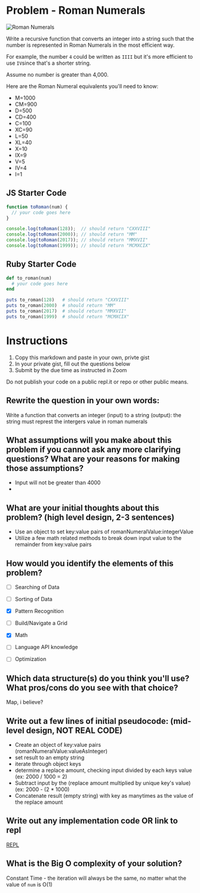 # Problem - Roman Numerals
![Roman Numerals](https://media.giphy.com/media/xT5LMNd1ieywmnI3Qc/giphy.gif)

Write a recursive function that converts an integer into a string such that the number is represented in Roman Numerals in the most efficient way.

For example, the number `4` could be written as `IIII` but it's more efficient to use `IV`since that's a shorter string.

Assume no number is greater than 4,000.

Here are the Roman Numeral equivalents you'll need to know:
- M=1000
- CM=900 
- D=500 
- CD=400
- C=100 
- XC=90 
- L=50 
- XL=40
- X=10 
- IX=9 
- V=5 
- IV=4 
- I=1

## JS Starter Code
```js
function toRoman(num) {
  // your code goes here
}

console.log(toRoman(128));  // should return "CXXVIII"
console.log(toRoman(2000)); // should return "MM"
console.log(toRoman(2017)); // should return "MMXVII"
console.log(toRoman(1999)); // should return "MCMXCIX"
```

## Ruby Starter Code
```rb
def to_roman(num)
  # your code goes here
end

puts to_roman(128)   # should return "CXXVIII"
puts to_roman(2000)  # should return "MM"
puts to_roman(2017)  # should return "MMXVII"
puts to_roman(1999)  # should return "MCMXCIX"
```

# Instructions

1. Copy this markdown and paste in your own, privte gist
2. In your private gist, fill out the questions below
4. Submit by the due time as instructed in Zoom

Do not publish your code on a public repl.it or repo or other public means.

## Rewrite the question in your own words:
Write a function that converts an integer (input) to a string (output): the string must represt the intergers value in roman numerals

## What assumptions will you make about this problem if you cannot ask any more clarifying questions? What are your reasons for making those assumptions?
- Input will not be greater than 4000
- 

## What are your initial thoughts about this problem? (high level design, 2-3 sentences)
- Use an object to set key:value pairs of romanNumeralValue:integerValue
- Utilize a few math related methods to break down input value to the remainder from key:value pairs

## How would you identify the elements of this problem?

- [ ] Searching of Data
- [ ] Sorting of Data
- [x] Pattern Recognition
- [ ] Build/Navigate a Grid
- [x] Math
- [ ] Language API knowledge
- [ ] Optimization


## Which data structure(s) do you think you'll use? What pros/cons do you see with that choice?
Map, i believe?

## Write out a few lines of initial pseudocode: (mid-level design, NOT REAL CODE)
- Create an object of key:value pairs (romanNumeralValue:valueAsInteger)
- set result to an empty string
- iterate through object keys
- determine a replace amount, checking input divided by each keys value (ex: 2000 / 1000 = 2)
- Subtract input by the (replace amount multiplied by unique key's value) (ex: 2000 - (2 * 1000)
- Concatenate result (empty string) with key as manytimes as the value of the replace amount

## Write out any implementation code OR link to repl
[REPL](https://replit.com/@KevinHartmann23/Roman-Numeral-Converter)

## What is the Big O complexity of your solution?
Constant Time - the iteration will always be the same, no matter what the value of `num` is
O(1)
